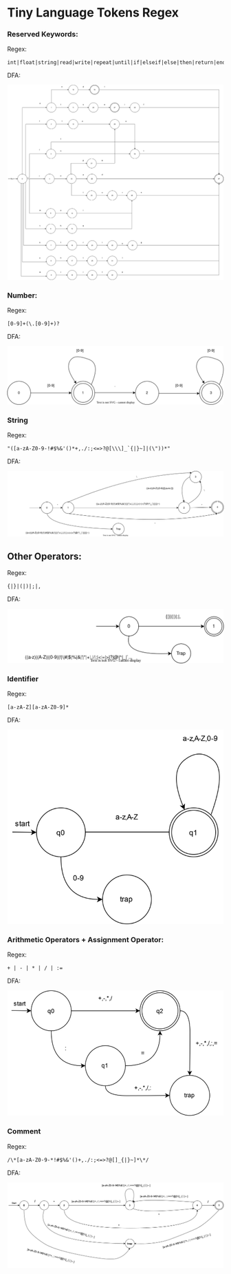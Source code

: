 # Tiny Language Tokens Regex

### Reserved Keywords:

Regex:

```regex
int|float|string|read|write|repeat|until|if|elseif|else|then|return|end|endl|main
```

DFA:

![reserved-keywords-dfa.svg](./DFA/reserved-keywords-dfa.svg)

### Number:

Regex:

```regex
[0-9]+(\.[0-9]+)?
```

DFA:

![number-dfa.svg](./DFA/number-dfa.svg)

### String

Regex:

```regex
"([a-zA-Z0-9-!#$%&'()*+,./:;<=>?@[\\\]_`{|}~]|(\"))*"
```

DFA:

![string-dfa.svg](./DFA/string-dfa.svg)

## Other Operators:

Regex:

```regex
{|}|(|)|;|,
```

DFA:

![other-operators-dfa.svg](./DFA/other-operators-dfa.svg)

### Identifier

Regex:

```regex
[a-zA-Z][a-zA-Z0-9]*
```

DFA:

![identifier-dfa.svg](./DFA/identifier-dfa.svg)

### Arithmetic Operators + Assignment Operator:

Regex:

```regex
+ | - | * | / | :=
```

DFA:

![arithmetic-operators-dfa.svg](./DFA/arith_assign-dfa.svg)

### Comment

Regex:

```regex
/\*[a-zA-Z0-9-*!#$%&'()+,./:;<=>?@[]_{|}~]*\*/
```

DFA:

![comment-dfa.svg](./DFA/comment-dfa.svg)

